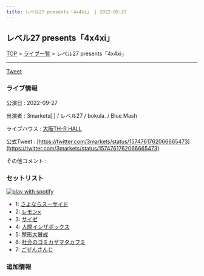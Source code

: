 ```yaml
---
title: レベル27 presents「4x4xi」 | 2022-09-27
---
```

## レベル27 presents「4x4xi」

[TOP](/setlist/) > [ライブ一覧](lives.html) > レベル27 presents「4x4xi」

___

<a href="https://twitter.com/share?ref_src=twsrc%5Etfw" data-text="3markets[ ]セットリスト > レベル27 presents「4x4xi」" class="twitter-share-button" data-via="3markets" data-hashtags="3markets" data-related="3markets" data-show-count="false">Tweet</a>

### ライブ情報

公演日
:    2022-09-27

出演者
:    3markets[ ] / レベル27 / bokula. / Blue Mash

ライブハウス
:    [大阪TH-R HALL](livehouse028.html)

公式Tweet
:    [https://twitter.com/3markets/status/1574761762066665473](https://twitter.com/3markets/status/1574761762066665473)

その他コメント
:    

### セットリスト


[![play with spotify](images/spotify-icon.png)](https://open.spotify.com/playlist/780gpx00FTVhOeGPZZNOO6)



*  1: [さよならスーサイド](song013.html)
*  2: [レモン×](song003.html)
*  3: [サイゼ](song004.html)
*  4: [人間インザボックス](song016.html)
*  5: [整形大賛成](song005.html)
*  6: [社会のゴミカザマタカフミ](song002.html)
*  7: [ごぜんさんじ](song026.html)


### 追加情報






<script async src="https://platform.twitter.com/widgets.js" charset="utf-8"></script>
